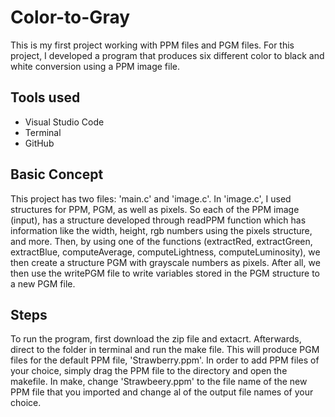 # Color-to-Gray

This is my first project working with PPM files and PGM files. For this project, I developed a program that produces six different color to black and white conversion using a PPM image file.

## Tools used
  - Visual Studio Code
  - Terminal
  - GitHub

## Basic Concept
This project has two files: 'main.c' and 'image.c'. 
In 'image.c', I used structures for PPM, PGM, as well as pixels. So each of the PPM image (input), has a structure developed through readPPM function which has information like the width, height, rgb numbers using the pixels structure, and more. Then, by using one of the functions (extractRed, extractGreen, extractBlue, computeAverage, computeLightness, computeLuminosity), we then create a structure PGM with grayscale numbers as pixels. After all, we then use the writePGM file to write variables stored in the PGM structure to a new PGM file.

## Steps
To run the program, first download the zip file and extacrt. Afterwards, direct to the folder in terminal and run the make file. This will produce PGM files for the default PPM file, 'Strawberry.ppm'. In order to add PPM files of your choice, simply drag the PPM file to the directory and open the makefile. In make, change 'Strawbeery.ppm' to the file name of the new PPM file that you imported and change al of the output file names of your choice. 